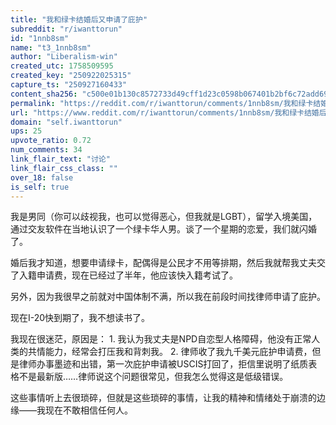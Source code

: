 ```yaml
---
title: "我和绿卡结婚后又申请了庇护"
subreddit: "r/iwanttorun"
id: "1nnb8sm"
name: "t3_1nnb8sm"
author: "Liberalism-win"
created_utc: 1758509595
created_key: "250922025315"
capture_ts: "250927160433"
content_sha256: "c500e01b130c8572733d49cff1d23c0598b067401b2bf6c72add6968bcf98156"
permalink: "https://reddit.com/r/iwanttorun/comments/1nnb8sm/我和绿卡结婚后又申请了庇护/"
url: "https://www.reddit.com/r/iwanttorun/comments/1nnb8sm/我和绿卡结婚后又申请了庇护/"
domain: "self.iwanttorun"
ups: 25
upvote_ratio: 0.72
num_comments: 34
link_flair_text: "讨论"
link_flair_css_class: ""
over_18: false
is_self: true
---
```


我是男同（你可以歧视我，也可以觉得恶心，但我就是LGBT），留学入境美国，通过交友软件在当地认识了一个绿卡华人男。谈了一个星期的恋爱，我们就闪婚了。

婚后我才知道，想要申请绿卡，配偶得是公民才不用等排期，然后我就帮我丈夫交了入籍申请费，现在已经过了半年，他应该快入籍考试了。

另外，因为我很早之前就对中国体制不满，所以我在前段时间找律师申请了庇护。

现在I-20快到期了，我不想读书了。

我现在很迷茫，原因是： 1.
我认为我丈夫是NPD自恋型人格障碍，他没有正常人类的共情能力，经常会打压我和背刺我。
2.
律师收了我九千美元庇护申请费，但是律师办事墨迹和出错，第一次庇护申请被USCIS打回了，拒信里说明了纸质表格不是最新版……律师说这个问题很常见，但我怎么觉得这是低级错误。

这些事情听上去很琐碎，但就是这些琐碎的事情，让我的精神和情绪处于崩溃的边缘——我现在不敢相信任何人。
